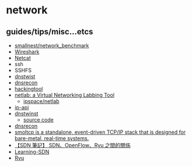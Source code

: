 # network

## guides/tips/misc...etcs

* [smallnest/network_benchmark](https://github.com/smallnest/network_benchmark)
* [Wireshark](https://www.wireshark.org/)
* [Netcat](https://nc110.sourceforge.io/)
* ssh
* SSHFS
* [dnstwist](https://github.com/elceef/dnstwist)
* [dnsrecon](https://salsa.debian.org/pkg-security-team/dnsrecon)
* [hackingtool](https://github.com/Z4nzu/hackingtool)
* [netlab: a Virtual Networking Labbing Tool](https://netlab.tools/#)
    * [ipspace/netlab](https://github.com/ipspace/netlab)
* [ip-api](https://ip-api.com/)
* [dnstwinst](https://dnstwist.it/)
    * [source code](https://github.com/elceef/dnstwist)
* [dnsrecon](https://salsa.debian.org/pkg-security-team/dnsrecon)
* [smoltcp is a standalone, event-driven TCP/IP stack that is designed for bare-metal, real-time systems.](https://github.com/smoltcp-rs/smoltcp)
* [【SDN 筆記】 SDN、OpenFlow、Ryu 之間的關係](https://joechang0113.github.io/2019/11/18/Learning-SDN.html)
* [Learning-SDN](https://github.com/YanHaoChen/Learning-SDN)
* [Ryu](https://pypi.org/project/ryu/)